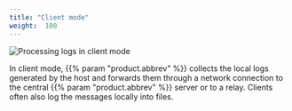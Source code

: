 ```yaml
---
title: "Client mode"
weight:  100
---
```

<!-- DISCLAIMER: This file is based on the syslog-ng Open Source Edition documentation https://github.com/balabit/syslog-ng-ose-guides/commit/2f4a52ee61d1ea9ad27cb4f3168b95408fddfdf2 and is used under the terms of The syslog-ng Open Source Edition Documentation License. The file has been modified by Axoflow. -->

![Processing logs in client mode](/images/figures/fig-client_mode01.png)

In client mode, {{% param "product.abbrev" %}} collects the local logs generated by the host and forwards them through a network connection to the central {{% param "product.abbrev" %}} server or to a relay. Clients often also log the messages locally into files.
